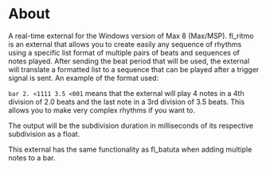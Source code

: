 
# About

A real-time external for the Windows version of Max 8 (Max/MSP). fl_ritmo is an external that allows you to create easily any sequence of rhythms using a specific list format of multiple pairs of beats and sequences of notes played. After sending the beat period that will be used, the external will translate a formatted list to a sequence that can be played after a trigger signal is sent. An example of the format used:

``bar 2. <1111 3.5 <001`` means that the external will play 4 notes in a 4th division of 2.0 beats and the last note in a 3rd division of 3.5 beats. 
This allows you to make very complex rhythms if you want to.

The output will be the subdivision duration in milliseconds of its respective subdivision as a float.

This external has the same functionality as fl_batuta when adding multiple notes to a bar. 